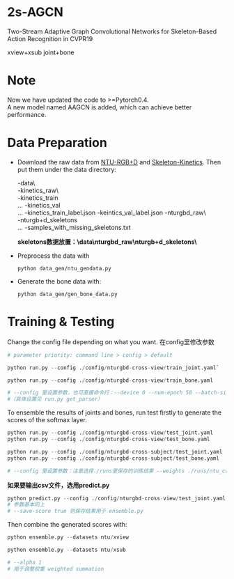 # 2s-AGCN

Two-Stream Adaptive Graph Convolutional Networks for Skeleton-Based Action Recognition in CVPR19

xview+xsub   joint+bone

# Note

Now we have updated the code to >=Pytorch0.4. \
A new model named AAGCN is added, which can achieve better performance. 

# Data Preparation

 - Download the raw data from [NTU-RGB+D](https://github.com/shahroudy/NTURGB-D) and [Skeleton-Kinetics](https://github.com/yysijie/st-gcn). Then put them under the data directory:

      -data\  
        -kinetics_raw\  
          -kinetics_train\
            ...
          -kinetics_val\
            ...
          -kinetics_train_label.json
          -keintics_val_label.json
        -nturgbd_raw\  
          -nturgb+d_skeletons\
            ...
          -samples_with_missing_skeletons.txt

   **skeletons数据放置：\data\nturgbd_raw\nturgb+d_skeletons\\**

   

 - Preprocess the data with

   `python data_gen/ntu_gendata.py`

 - Generate the bone data with: 

   `python data_gen/gen_bone_data.py`

# Training & Testing

Change the config file depending on what you want. 	在config里修改参数


```python
# parameter priority: command line > config > default

python run.py --config ./config/nturgbd-cross-view/train_joint.yaml`

python run.py --config ./config/nturgbd-cross-view/train_bone.yaml

# --config 里设置参数，也可直接命令行：--device 0 --num-epoch 50 --batch-size 16
#（具体设置见 run.py get_parser）

```

To ensemble the results of joints and bones, run test firstly to generate the scores of the softmax layer. 

```python
python run.py --config ./config/nturgbd-cross-view/test_joint.yaml
python run.py --config ./config/nturgbd-cross-view/test_bone.yaml

python run.py --config ./config/nturgbd-cross-subject/test_joint.yaml
python run.py --config ./config/nturgbd-cross-subject/test_bone.yaml

# --config 里设置参数：注意选择./runs里保存的训练结果 --weights ./runs/ntu_cv_agcn_bone-3-4.pt

```

**如果要输出csv文件，选用predict.py**

```python
python predict.py --config ./config/nturgbd-cross-view/test_joint.yaml  
# 参数基本同上
# --save-score true 则保存结果用于 ensemble.py
```



Then combine the generated scores with: 

```python
python ensemble.py --datasets ntu/xview

python ensemble.py --datasets ntu/xsub

# --alpha 1
# 用于调整权重 weighted summation
```



